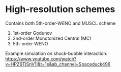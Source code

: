 # High-resolution schemes
Contains both 5th-order-WENO and MUSCL scheme

1. 1st-order Godunov
2. 2nd-order Monotonized Central (MC) 
3. 5th-order WENO


Example simulation on shock-bubble interaction: 
https://www.youtube.com/watch?v=HPZ6TjSnV1I&t=1s&ab_channel=Spaceduck496
